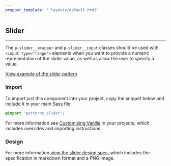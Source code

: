 ```yaml
---
wrapper_template: '_layouts/default.html'
---
```


## Slider

<hr>

The `p-slider__wrapper` and `p-slider__input` classes should be used with `<input type="range">` elements
when you want to provide a numeric representation of the slider value, as well as allow the user to specify a value.

<a href="/examples/patterns/slider/slider-input/" class="js-example">
View example of the slider pattern
</a>

### Import

To import just this component into your project, copy the snippet below and include it in your main Sass file.

```scss
@import 'patterns_slider';
```

For more information see [Customising Vanilla](/customising-vanilla/) in your projects, which includes overrides and importing instructions.

### Design

For more information [view the slider design spec](https://github.com/ubuntudesign/vanilla-design/tree/master/Slider), which includes the specification in markdown format and a PNG image.
